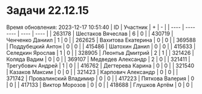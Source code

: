 # Задачи 22.12.15
Время обновления: 2023-12-17 10:51:40
| ID   | Участник | +    | -    |
| ---- | -------- | ---- | ---- |
| 263178 | Шестаков Вячеслав | 6 | 0 |
| 430719 | Ченченко Даниил | 1 | 0 |
| 262625 | Вахитова Екатерина | 0 | 0 |
| 369588 | Поддубецкий Антон | 0 | 0 |
| 415486 | Шатохин Данил | 0 | 0 |
| 415633 | Селедкин Ярослав | 1 | 0 |
| 328905 | Леонтьв Дмитрий | 2 | 1 |
| 321426 | Коляда Вадим | 0 | 0 |
| 369107 | Медведев Александр | 2 | 0 |
| 321411 | Трегубович Андрей | 1 | 0 |
| 416762 | Дегтерева Карина | 0 | 0 |
| 321540 | Казаков Максим | 0 | 0 |
| 321423 | Карпович Александр | 0 | 0 |
| 371742 | Провалинский Владимир | 0 | 0 |
| 417223 | Пяткова Валерия | 0 | 0 |
| 417133 | Виктор Морозов | 0 | 0 |
| 418688 | Глушков Артём | 0 | 0 |
